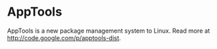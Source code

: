 AppTools
======================

AppTools is a new package management system to Linux.  Read more
at http://code.google.com/p/apptools-dist.
